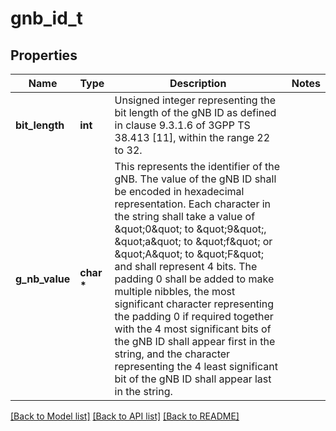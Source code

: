 # gnb_id_t

## Properties
Name | Type | Description | Notes
------------ | ------------- | ------------- | -------------
**bit_length** | **int** | Unsigned integer representing the bit length of the gNB ID as defined in clause 9.3.1.6 of 3GPP TS 38.413 [11], within the range 22 to 32.  | 
**g_nb_value** | **char \*** | This represents the identifier of the gNB. The value of the gNB ID shall be encoded in hexadecimal representation. Each character in the string shall take a value of \&quot;0\&quot; to \&quot;9\&quot;, \&quot;a\&quot; to \&quot;f\&quot; or \&quot;A\&quot; to \&quot;F\&quot; and shall represent 4 bits. The padding 0 shall be added to make multiple nibbles,  the most significant character representing the padding 0 if required together with the 4 most significant bits of the gNB ID shall appear first in the string, and the character representing the 4 least significant bit of the gNB ID shall appear last in the string.  | 

[[Back to Model list]](../README.md#documentation-for-models) [[Back to API list]](../README.md#documentation-for-api-endpoints) [[Back to README]](../README.md)


